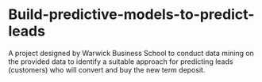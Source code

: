 # Build-predictive-models-to-predict-leads
A project designed by Warwick Business School to conduct data mining on the provided data to identify a suitable approach for predicting leads (customers) who will convert and buy the new term deposit.
